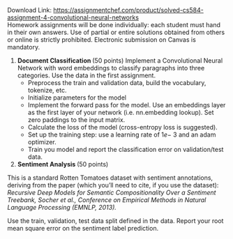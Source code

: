 Download Link: https://assignmentchef.com/product/solved-cs584-assignment-4-convolutional-neural-networks
<br>
Homework assignments will be done individually: each student must hand in their own answers. Use of partial or entire solutions obtained from others or online is strictly prohibited. Electronic submission on Canvas is mandatory.

<ol>

 <li><strong>Document Classification </strong>(50 points) Implement a Convolutional Neural Network with word embeddings to classify paragraphs into three categories. Use the data in the first assignment.

  <ul>

   <li>Preprocess the train and validation data, build the vocabulary, tokenize, etc.</li>

   <li>Initialize parameters for the model</li>

   <li>Implement the forward pass for the model. Use an embeddings layer as the first layer of your network (i.e. nn.embedding lookup). Set zero paddings to the input matrix.</li>

   <li>Calculate the loss of the model (cross-entropy loss is suggested).</li>

   <li>Set up the training step: use a learning rate of 1<em>e</em>− 3 and an adam optimizer.</li>

   <li>Train you model and report the classification error on validation/test data.</li>

  </ul></li>

 <li><strong>Sentiment Analysis </strong>(50 points)</li>

</ol>

This is a standard Rotten Tomatoes dataset with sentiment annotations, deriving from the paper (which you’ll need to cite, if you use the dataset): <em>Recursive Deep Models for Semantic Compositionality Over a Sentiment Treebank, Socher et al., Conference on Empirical Methods in Natural Language Processing (EMNLP, 2013).</em>

Use the train, validation, test data split defined in the data. Report your root mean square error on the sentiment label prediction.